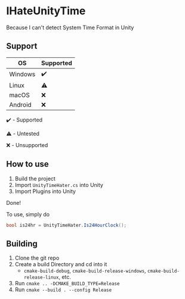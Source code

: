 # IHateUnityTime

Because I can't detect System Time Format in Unity

## Support

| OS      | Supported |
|---------|-----------|
| Windows | ✔️         |
| Linux   | ⚠️         |
| macOS   | ❌         |
| Android | ❌         |

✔️ - Supported

⚠️ - Untested

❌ - Unsupported

## How to use

1. Build the project
2. Import `UnityTimeHater.cs` into Unity
3. Import Plugins into Unity

Done!

To use, simply do

```cs
bool is24hr = UnityTimeHater.Is24HourClock();
```

## Building

1. Clone the git repo
2. Create a build Directory and cd into it
   + `cmake-build-debug`, `cmake-build-release-windows`, `cmake-build-release-linux`, etc.
4. Run `cmake .. -DCMAKE_BUILD_TYPE=Release`
5. Run `cmake --build . --config Release`
